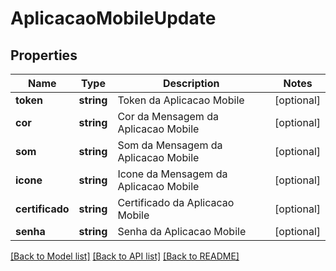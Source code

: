 # AplicacaoMobileUpdate

## Properties
Name | Type | Description | Notes
------------ | ------------- | ------------- | -------------
**token** | **string** | Token da Aplicacao Mobile | [optional] 
**cor** | **string** | Cor da Mensagem da Aplicacao Mobile | [optional] 
**som** | **string** | Som da Mensagem da Aplicacao Mobile | [optional] 
**icone** | **string** | Icone da Mensagem da Aplicacao Mobile | [optional] 
**certificado** | **string** | Certificado da Aplicacao Mobile | [optional] 
**senha** | **string** | Senha da Aplicacao Mobile | [optional] 

[[Back to Model list]](../README.md#documentation-for-models) [[Back to API list]](../README.md#documentation-for-api-endpoints) [[Back to README]](../README.md)


